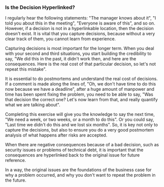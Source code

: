 ### Is the Decision Hyperlinked?

I regularly hear the following statements: "The manager knows about it", "I told you about this in the meeting", "Everyone is aware of this", and so on. However, if a decision is not in a hyperlinkable location, then the decision doesn't exist. It is vital that you capture decisions, because without a very clear track of them, you cannot learn from experience. 

Capturing decisions is most important for the longer term. When you deal with your second and third situations, you start building the credibility to say, "We did this in the past, it didn't work then, and here are the consequences. Here is the real cost of that particular decision, so let's not repeat this mistake".

It is essential to do postmortems and understand the real cost of decisions.  If a comment is made along the lines of, "Oh, we don't have time to do this now because we have a deadline", after a huge amount of manpower and time has been spent fixing the problem, you need to be able to say, "Was that decision the correct one? Let's now learn from that, and really quantify what we are talking about".

Completing this exercise will give you the knowledge to say the next time, "We need a week, or two weeks, or a month to do this". Or you could say, "Last time we didn't do this and we lost six months". So, it is key not only to capture the decisions, but also to ensure you do a very good postmortem analysis of what happens after risks are accepted.

When there are negative consequences because of a bad decision, such as security issues or problems of technical debt, it is important that the consequences are hyperlinked back to the original issue for future reference.

In a way, the original issues are the foundations of the business case for why a problem occurred, and why you don't want to repeat the problem in the future.
